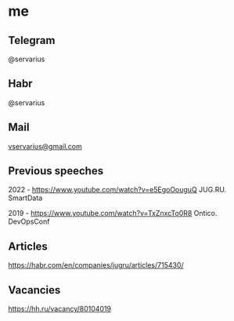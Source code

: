 # me

## Telegram
@servarius

## Habr
@servarius

## Mail
vservarius@gmail.com

## Previous speeches 

2022 - https://www.youtube.com/watch?v=e5EgoOouguQ JUG.RU. SmartData

2019 - https://www.youtube.com/watch?v=TxZnxcTo0R8 Ontico. DevOpsConf


## Articles

https://habr.com/en/companies/jugru/articles/715430/

## Vacancies

https://hh.ru/vacancy/80104019

